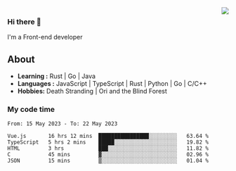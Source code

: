 <img align='right' src="https://github-readme-stats.vercel.app/api?username=strugglebak&show_icons=true">

### Hi there 👋

I'm a Front-end developer

## About

-  **Learning :** Rust | Go | Java
-  **Languages :** JavaScript | TypeScript | Rust | Python | Go | C/C++
-  **Hobbies:** Death Stranding | Ori and the Blind Forest

### My code time

<!--START_SECTION:waka-->

```text
From: 15 May 2023 - To: 22 May 2023

Vue.js       16 hrs 12 mins  ████████████████░░░░░░░░░   63.64 %
TypeScript   5 hrs 2 mins    █████░░░░░░░░░░░░░░░░░░░░   19.82 %
HTML         3 hrs           ███░░░░░░░░░░░░░░░░░░░░░░   11.82 %
C            45 mins         ▓░░░░░░░░░░░░░░░░░░░░░░░░   02.96 %
JSON         15 mins         ▒░░░░░░░░░░░░░░░░░░░░░░░░   01.04 %
```

<!--END_SECTION:waka-->
